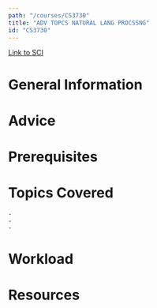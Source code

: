 ```yaml
---
path: "/courses/CS3730"
title: "ADV TOPCS NATURAL LANG PROCSSNG"
id: "CS3730"
---
```

[Link to SCI]("http://courses.sci.pitt.edu/courses/courses/view/CS-3730")

# General Information

# Advice


# Prerequisites
<!-- PREREQ_REPLACEMENT (Do not remove) -->

<!-- END PREREQ_REPLACEMENT (Do not remove) -->
# Topics Covered
	- 
	-
	-
# Workload

<!-- TESTIMONIALS
# Testimonials
This gets replaced with Gatsby, its
data comes from Google Sheets for easier
editing!
-->

# Resources
